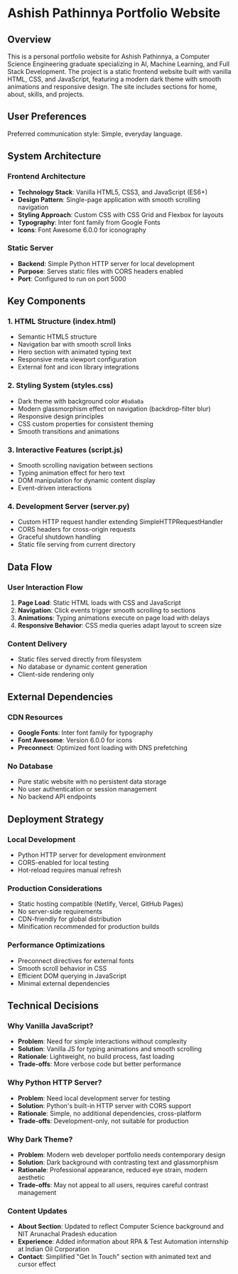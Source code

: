 # Ashish Pathinnya Portfolio Website

## Overview

This is a personal portfolio website for Ashish Pathinnya, a Computer Science Engineering graduate specializing in AI, Machine Learning, and Full Stack Development. The project is a static frontend website built with vanilla HTML, CSS, and JavaScript, featuring a modern dark theme with smooth animations and responsive design. The site includes sections for home, about, skills, and projects.

## User Preferences

Preferred communication style: Simple, everyday language.

## System Architecture

### Frontend Architecture
- **Technology Stack**: Vanilla HTML5, CSS3, and JavaScript (ES6+)
- **Design Pattern**: Single-page application with smooth scrolling navigation
- **Styling Approach**: Custom CSS with CSS Grid and Flexbox for layouts
- **Typography**: Inter font family from Google Fonts
- **Icons**: Font Awesome 6.0.0 for iconography

### Static Server
- **Backend**: Simple Python HTTP server for local development
- **Purpose**: Serves static files with CORS headers enabled
- **Port**: Configured to run on port 5000

## Key Components

### 1. HTML Structure (index.html)
- Semantic HTML5 structure
- Navigation bar with smooth scroll links
- Hero section with animated typing text
- Responsive meta viewport configuration
- External font and icon library integrations

### 2. Styling System (styles.css)
- Dark theme with background color `#0a0a0a`
- Modern glassmorphism effect on navigation (backdrop-filter blur)
- Responsive design principles
- CSS custom properties for consistent theming
- Smooth transitions and animations

### 3. Interactive Features (script.js)
- Smooth scrolling navigation between sections
- Typing animation effect for hero text
- DOM manipulation for dynamic content display
- Event-driven interactions

### 4. Development Server (server.py)
- Custom HTTP request handler extending SimpleHTTPRequestHandler
- CORS headers for cross-origin requests
- Graceful shutdown handling
- Static file serving from current directory

## Data Flow

### User Interaction Flow
1. **Page Load**: Static HTML loads with CSS and JavaScript
2. **Navigation**: Click events trigger smooth scrolling to sections
3. **Animations**: Typing animations execute on page load with delays
4. **Responsive Behavior**: CSS media queries adapt layout to screen size

### Content Delivery
- Static files served directly from filesystem
- No database or dynamic content generation
- Client-side rendering only

## External Dependencies

### CDN Resources
- **Google Fonts**: Inter font family for typography
- **Font Awesome**: Version 6.0.0 for icons
- **Preconnect**: Optimized font loading with DNS prefetching

### No Database
- Pure static website with no persistent data storage
- No user authentication or session management
- No backend API endpoints

## Deployment Strategy

### Local Development
- Python HTTP server for development environment
- CORS-enabled for local testing
- Hot-reload requires manual refresh

### Production Considerations
- Static hosting compatible (Netlify, Vercel, GitHub Pages)
- No server-side requirements
- CDN-friendly for global distribution
- Minification recommended for production builds

### Performance Optimizations
- Preconnect directives for external fonts
- Smooth scroll behavior in CSS
- Efficient DOM querying in JavaScript
- Minimal external dependencies

## Technical Decisions

### Why Vanilla JavaScript?
- **Problem**: Need for simple interactions without complexity
- **Solution**: Vanilla JS for typing animations and smooth scrolling
- **Rationale**: Lightweight, no build process, fast loading
- **Trade-offs**: More verbose code but better performance

### Why Python HTTP Server?
- **Problem**: Need local development server for testing
- **Solution**: Python's built-in HTTP server with CORS support
- **Rationale**: Simple, no additional dependencies, cross-platform
- **Trade-offs**: Development-only, not suitable for production

### Why Dark Theme?
- **Problem**: Modern web developer portfolio needs contemporary design
- **Solution**: Dark background with contrasting text and glassmorphism
- **Rationale**: Professional appearance, reduced eye strain, modern aesthetic
- **Trade-offs**: May not appeal to all users, requires careful contrast management


### Content Updates
- **About Section**: Updated to reflect Computer Science background and NIT Arunachal Pradesh education
- **Experience**: Added information about RPA & Test Automation internship at Indian Oil Corporation
- **Contact**: Simplified "Get In Touch" section with animated text and cursor effect
